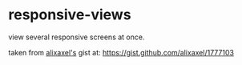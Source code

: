responsive-views
================

view several responsive screens at once.

taken from [alixaxel's](https://github.com/alixaxel) gist at:
https://gist.github.com/alixaxel/1777103
